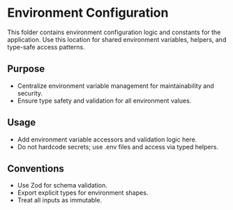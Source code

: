 # Environment Configuration

This folder contains environment configuration logic and constants for the application. Use this location for shared
environment variables, helpers, and type-safe access patterns.

## Purpose

- Centralize environment variable management for maintainability and security.
- Ensure type safety and validation for all environment values.

## Usage

- Add environment variable accessors and validation logic here.
- Do not hardcode secrets; use .env files and access via typed helpers.

## Conventions

- Use Zod for schema validation.
- Export explicit types for environment shapes.
- Treat all inputs as immutable.

